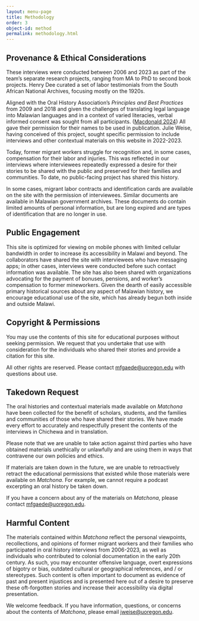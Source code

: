 ```yaml
---
layout: menu-page
title: Methodology 
order: 3
object-id: method
permalink: methodology.html
---
```


## Provenance & Ethical Considerations

These interviews were conducted between 2006 and 2023 as part of the team’s separate research projects, ranging from MA to PhD to second book projects. Henry Dee curated a set of labor testimonials from the South African National Archives, focusing mostly on the 1920s.  

Aligned with the Oral History Association’s *Principles and Best Practices* from 2009 and 2018  and given the challenges of translating legal language into Malawian languages and in a context of varied literacies, verbal informed consent was sought from all participants. ([Macdonald 2024](bibliography.html#macdonald)) All gave their permission for their names to be used in publication. Julie Weise, having conceived of this project, sought specific permission to include interviews and other contextual materials on this website in 2022-2023.

Today, former migrant workers struggle for recognition and, in some cases, compensation for their labor and injuries. This was reflected in our interviews where interviewees repeatedly expressed a desire for their stories to be shared with the public and preserved for their families and communities. To date, no public-facing project has shared this history.

In some cases, migrant labor contracts and identification cards are available on the site with the permission of interviewees. Similar documents are available in Malawian government archives. These documents do contain limited amounts of personal information, but are long expired and are types of identification that are no longer in use.  

## Public Engagement

This site is optimized for viewing on mobile phones with limited cellular bandwidth in order to increase its accessibility in Malawi and beyond. The collaborators have shared the site with interviewees who have messaging apps; in other cases, interviews were conducted before such contact information was available. The site has also been shared with organizations advocating for the payment of bonuses, pensions, and worker’s compensation to former mineworkers. Given the dearth of easily accessible primary historical sources about any aspect of Malawian history, we encourage educational use of the site, which has already begun both inside and outside Malawi.  

## Copyright & Permissions

You may use the contents of this site for educational purposes without seeking permission. We request that you undertake that use with consideration for the individuals who shared their stories and provide a citation for this site.

All other rights are reserved. Please contact [mfgaede@uoregon.edu](mailto:mfgaede@uoregon.edu?subject=Matchona%20permissions%20question) with questions about use.

## Takedown Request

The oral histories and contextual materials made available on *Matchona* have been collected for the benefit of scholars, students, and the families and communities of those who have shared their stories. We have made every effort to accurately and respectfully present the contents of the interviews in Chichewa and in translation.  

Please note that we are unable to take action against third parties who have obtained materials unethically or unlawfully and are using them in ways that contravene our own policies and ethics.

If materials are taken down in the future, we are unable to retroactively retract the educational permissions that existed while those materials were available on *Matchona*. For example, we cannot require a podcast excerpting an oral history be taken down.  

If you have a concern about any of the materials on *Matchona*, please contact [mfgaede@uoregon.edu](mailto:mfgaede@uoregon.edu?subject=Takedown%20request).

## Harmful Content

The materials contained within *Matchona* reflect the personal viewpoints, recollections, and opinions of former migrant workers and their families who participated in oral history interviews from 2006-2023, as well as individuals who contributed to colonial documentation in the early 20th century. As such, you may encounter offensive language, overt expressions of bigotry or bias, outdated cultural or geographical references, and / or stereotypes. Such content is often important to document as evidence of past and present injustices and is presented here out of a desire to preserve these oft-forgotten stories and increase their accessibility via digital presentation.

We welcome feedback. If you have information, questions, or concerns about the contents of *Matchona*, please email [jweise@uoregon.edu](mailto:jweise@uoregon.edu?subject=Matchona%20harmful%20content).
